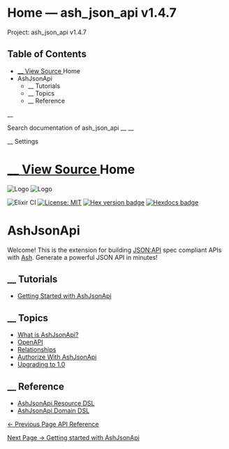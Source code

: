 # Home — ash_json_api v1.4.7

Project: ash_json_api v1.4.7

## Table of Contents

- [ __ View Source ](external_link) Home
- AshJsonApi
  - __ Tutorials
  - __ Topics
  - __ Reference

__

Search documentation of ash_json_api __ __

__ Settings

#  [ __ View Source ](external_link) Home

![Logo](external_link) ![Logo](external_link)

![Elixir CI](external_link) [![License: MIT](external_link)](https://opensource.org/licenses/MIT) [![Hex version badge](external_link)](https://hex.pm/packages/ash_json_api) [![Hexdocs badge](external_link)](https://hexdocs.pm/ash_json_api)

# AshJsonApi

Welcome! This is the extension for building [JSON:API](external_link) spec compliant APIs with [Ash](external_link). Generate a powerful JSON API in minutes!

##  __ Tutorials

  * [Getting Started with AshJsonApi](external_link)



##  __ Topics

  * [What is AshJsonApi?](external_link)
  * [OpenAPI](external_link)
  * [Relationships](external_link)
  * [Authorize With AshJsonApi](external_link)
  * [Upgrading to 1.0](external_link)



##  __ Reference

  * [AshJsonApi.Resource DSL](external_link)
  * [AshJsonApi.Domain DSL](external_link)



[ ← Previous Page  API Reference  ](external_link)

[ Next Page →  Getting started with AshJsonApi  ](external_link)
